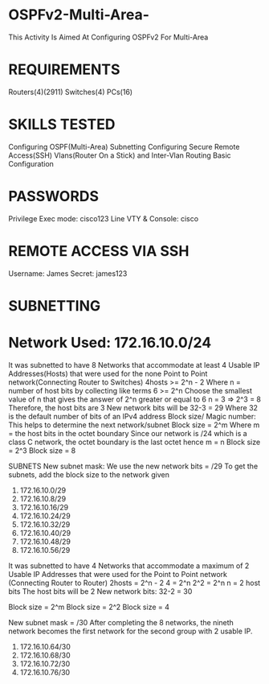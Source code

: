 # OSPFv2-Multi-Area-
This Activity Is Aimed At Configuring OSPFv2 For Multi-Area

# REQUIREMENTS
Routers(4)(2911)
Switches(4)
PCs(16)

# SKILLS TESTED
Configuring OSPF(Multi-Area)
Subnetting
Configuring Secure Remote Access(SSH)
Vlans(Router On a Stick) and Inter-Vlan Routing
Basic Configuration

# PASSWORDS
Privilege Exec mode: cisco123
Line VTY & Console: cisco

# REMOTE ACCESS VIA SSH
Username: James
Secret: james123

# SUBNETTING
# Network Used: 172.16.10.0/24
It was subnetted to have 8 Networks that accommodate at least 4 Usable IP Addresses(Hosts) that were used for the none Point to Point network(Connecting Router to Switches)
4hosts >= 2^n - 2  Where n = number of host bits
by collecting like terms
6 >= 2^n
Choose the smallest value of n that gives the answer of 2^n greater or equal to 6
n = 3 => 2^3 = 8
Therefore, the host bits are 3
New network bits will be 32-3 = 29  Where 32 is the default number of bits of an IPv4 address
Block size/ Magic number: This helps to determine the next network/subnet
Block size = 2^m Where m = the host bits in the octet boundary
Since our network is /24 which is a class C network, the octet boundary is the last octet hence m = n
Block size = 2^3
Block size = 8

SUBNETS
New subnet mask: We use the new network bits = /29
To get the subnets, add the block size to the network given
1. 172.16.10.0/29
2. 172.16.10.8/29
3. 172.16.10.16/29
4. 172.16.10.24/29
5. 172.16.10.32/29
6. 172.16.10.40/29
7. 172.16.10.48/29
8. 172.16.10.56/29

It was subnetted to have 4 Networks that accommodate a maximum of 2 Usable IP Addresses that were used for the Point to Point network (Connecting Router to Router)
2hosts = 2^n - 2
4 = 2^n
2^2 = 2^n
n = 2 host bits
The host bits will be 2
New network bits: 32-2 = 30

Block size = 2^m
Block size = 2^2
Block size = 4

New subnet mask = /30
After completing the 8 networks, the nineth network becomes the first network for the second group with 2 usable IP.
1. 172.16.10.64/30
2. 172.16.10.68/30
3. 172.16.10.72/30
4. 172.16.10.76/30
